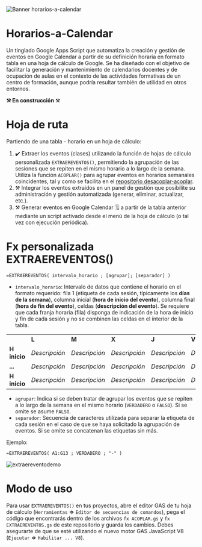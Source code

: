 ![Banner horarios-a-calendar](https://user-images.githubusercontent.com/12829262/95454414-b43dd080-096c-11eb-99d1-854f66187e81.png)

# Horarios-a-Calendar

Un tinglado Google Apps Script que automatiza la creación y gestión de eventos en Google Calendar a partir de su definición horaria en formato tabla en una hoja de cálculo de Google. Se ha diseñado con el objetivo de facilitar la generación y mantenimiento de calendarios docentes y de ocupación de aulas en el contexto de las actividades formativas de un centro de formación, aunque podría resultar también de utilidad en otros entornos.

**⚒️ En construcción** ⚒️

# Hoja de ruta

Partiendo de una tabla - horario en un hoja de cálculo:

1.  ✔️ Extraer los eventos (clases) utilizando la función de hojas de cálculo personalizada `EXTRAEREVENTOS()`, permitiendo la agrupación de las sesiones que se repiten en el mismo horario a lo largo de la semana. Utiliza la función `ACOPLAR()` para agrupar eventos en horarios semanales coincidentes, tal y como se facilita en el [repositorio desacoplar-acoplar](https://github.com/pfelipm/desacoplar-acoplar).
2.  ⚒️ Integrar los eventos extraídos en un panel de gestión que posibilite su administración y gestión automatizada (generar, eliminar, actualizar, etc.).
3.  ⚒️ Generar eventos en Google Calendar 🗓️ a partir de la tabla anterior mediante un script activado desde el menú de la hoja de cálculo (o tal vez con ejecución periódica).

# Fx personalizada EXTRAEREVENTOS()

```
=EXTRAEREVENTOS( intervalo_horario ; [agrupar]; [separador] ) 
```

*   `intervalo_horario`: Intervalo de datos que contiene el horario en el formato requerido: fila 1 (etiqueta de cada sesión, típicamente los **días de la semana**), columna inicial (**hora de inicio del evento**), columna final (**hora de fin del evento**), celdas (**descripción del evento**). Se requiere que cada franja horaria (fila) disponga de indicación de la hora de inicio y fin de cada sesión y no se combinen las celdas en el interior de la tabla.

<table><tbody><tr><td>&nbsp;</td><td><strong>L</strong></td><td><strong>M</strong></td><td><strong>X</strong></td><td><strong>J</strong></td><td><strong>V</strong></td><td>&nbsp;</td></tr><tr><td><strong>H inicio</strong></td><td><i>Descripción</i></td><td><i>Descripción</i></td><td><i>Descripción</i></td><td><i>Descripción</i></td><td><i>Descripción</i></td><td><strong>H Fin</strong></td></tr><tr><td><strong>...</strong></td><td><i>Descripción</i></td><td><i>Descripción</i></td><td><i>Descripción</i></td><td><i>Descripción</i></td><td><i>Descripción</i></td><td><strong>...</strong></td></tr><tr><td><strong>H inicio</strong></td><td><i>Descripción</i></td><td><i>Descripción</i></td><td><i>Descripción</i></td><td><i>Descripción</i></td><td><i>Descripción</i></td><td><strong>H Fin</strong></td></tr></tbody></table>

*   `agrupar`: Indica si se deben tratar de agrupar los eventos que se repiten a lo largo de la semana en el mismo horario (`VERDADERO` o `FALSO`). Si se omite se asume `FALSO`.
*   `separador`: Secuencia de caracteres utilizada para separar la etiqueta de cada sesión en el caso de que se haya solicitado la agrupación de eventos. Si se omite se concatenan las etiquetas sin más.

Ejemplo:

```
=EXTRAEREVENTOS( A1:G13 ; VERDADERO ; "-" ) 
```

![extraereventodemo](https://user-images.githubusercontent.com/12829262/95462129-64183b80-0977-11eb-8a67-1eb50234893a.png)

# **Modo de uso**

Para usar `EXTRAEREVENTOS()` en tus proyectos, abre el editor GAS de tu hoja de cálculo (`Herramientas` **⇒** `Editor de secuencias de comandos`), pega el código que encontrarás dentro de los archivos `fx ACOPLAR.gs` y `fx EXTRAEREVENTOS.gs` de este repositorio y guarda los cambios. Debes asegurarte de que se esté utilizando el nuevo motor GAS JavaScript V8 (`Ejecutar` **⇒** `Habilitar ... V8`).
